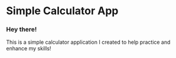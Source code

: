 ﻿# Simple Calculator App

<h3>Hey there!</h3>
<p>
  This is a simple calculator application I created to help practice and enhance my skills!
</p>


